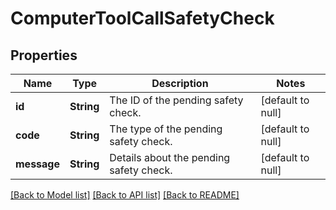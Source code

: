 # ComputerToolCallSafetyCheck
## Properties

| Name | Type | Description | Notes |
|------------ | ------------- | ------------- | -------------|
| **id** | **String** | The ID of the pending safety check. | [default to null] |
| **code** | **String** | The type of the pending safety check. | [default to null] |
| **message** | **String** | Details about the pending safety check. | [default to null] |

[[Back to Model list]](../README.md#documentation-for-models) [[Back to API list]](../README.md#documentation-for-api-endpoints) [[Back to README]](../README.md)

